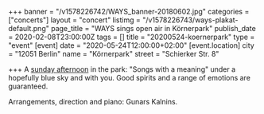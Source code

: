 +++
banner = "/v1578226742/WAYS_banner-20180602.jpg"
categories = ["concerts"]
layout = "concert"
listimg = "/v1578226743/ways-plakat-default.png"
page_title = "WAYS sings open air in Körnerpark"
publish_date = 2020-02-08T23:00:00Z
tags = []
title = "20200524-koernerpark"
type = "event"
[event]
date = "2020-05-24T12:00:00+02:00"
[event.location]
city = "12051 Berlin"
name = "Körnerpark"
street = "Schierker Str. 8"

+++
A [sunday afternoon](x-apple-data-detectors://2) in the park: "Songs with a meaning" under a hopefully blue sky and with you. Good spirits and a range of emotions are guaranteed.

Arrangements, direction and piano: Gunars Kalnins.